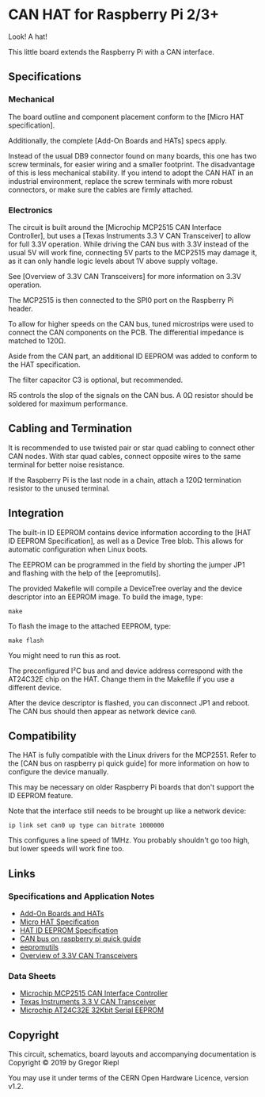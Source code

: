 # CAN HAT for Raspberry Pi 2/3+

Look! A hat!

This little board extends the Raspberry Pi with a CAN interface.

## Specifications

### Mechanical

The board outline and component placement conform to the [Micro HAT specification].

Additionally, the complete [Add-On Boards and HATs] specs apply.

Instead of the usual DB9 connector found on many boards, this one has two
screw terminals, for easier wiring and a smaller footprint. The disadvantage
of this is less mechanical stability. If you intend to adopt the CAN HAT
in an industrial environment, replace the screw terminals with more robust
connectors, or make sure the cables are firmly attached.

### Electronics

The circuit is built around the [Microchip MCP2515 CAN Interface Controller],
but uses a [Texas Instruments 3.3 V CAN Transceiver] to allow for full
3.3V operation. While driving the CAN bus with 3.3V instead of the usual 5V
will work fine, connecting 5V parts to the MCP2515 may damage it, as it can
only handle logic levels about 1V above supply voltage.

See [Overview of 3.3V CAN Transceivers] for more information on 3.3V operation.

The MCP2515 is then connected to the SPI0 port on the Raspberry Pi header.

To allow for higher speeds on the CAN bus, tuned microstrips were used to
connect the CAN components on the PCB. The differential impedance is matched
to 120Ω.

Aside from the CAN part, an additional ID EEPROM was added to conform to
the HAT specification.

The filter capacitor C3 is optional, but recommended.

R5 controls the slop of the signals on the CAN bus. A 0Ω resistor should be
soldered for maximum performance.

## Cabling and Termination

It is recommended to use twisted pair or star quad cabling to connect other
CAN nodes. With star quad cables, connect opposite wires to the
same terminal for better noise resistance.

If the Raspberry Pi is the last node in a chain, attach a 120Ω termination
resistor to the unused terminal.

## Integration

The built-in ID EEPROM contains device information according to the
[HAT ID EEPROM Specification], as well as a Device Tree blob. This allows for
automatic configuration when Linux boots.

The EEPROM can be programmed in the field by shorting the jumper JP1 and
flashing with the help of the [eepromutils].

The provided Makefile will compile a DeviceTree overlay and the device descriptor
into an EEPROM image. To build the image, type:

    make

To flash the image to the attached EEPROM, type:

    make flash

You might need to run this as root.

The preconfigured I²C bus and and device address correspond with the AT24C32E
chip on the HAT. Change them in the Makefile if you use a different device.

After the device descriptor is flashed, you can disconnect JP1 and reboot.
The CAN bus should then appear as network device `can0`.

## Compatibility

The HAT is fully compatible with the Linux drivers for the MCP2551.
Refer to the [CAN bus on raspberry pi quick guide] for more information
on how to configure the device manually.

This may be necessary on older Raspberry Pi boards that don't support the
ID EEPROM feature.

Note that the interface still needs to be brought up like a network device:

    ip link set can0 up type can bitrate 1000000

This configures a line speed of 1MHz. You probably shouldn't go too high,
but lower speeds will work fine too.

## Links

### Specifications and Application Notes

* [Add-On Boards and HATs](https://github.com/raspberrypi/hats)
* [Micro HAT Specification](https://github.com/raspberrypi/hats/blob/master/uhat-board-mechanical.pdf)
* [HAT ID EEPROM Specification](https://github.com/raspberrypi/hats/blob/master/eeprom-format.md)
* [CAN bus on raspberry pi quick guide](https://www.raspberrypi.org/forums/viewtopic.php?t=141052)
* [eepromutils](https://github.com/raspberrypi/hats/tree/master/eepromutils)
* [Overview of 3.3V CAN Transceivers](http://www.ti.com/lit/an/slla337/slla337.pdf)

### Data Sheets

* [Microchip MCP2515 CAN Interface Controller](https://www.microchip.com/wwwproducts/en/en010406)
* [Texas Instruments 3.3 V CAN Transceiver](http://www.ti.com/product/SN65HVD234)
* [Microchip AT24C32E 32Kbit Serial EEPROM](https://www.microchip.com/wwwproducts/en/AT24C32E)

## Copyright

This circuit, schematics, board layouts and accompanying documentation is
Copyright © 2019 by Gregor Riepl

You may use it under terms of the CERN Open Hardware Licence, version v1.2.
